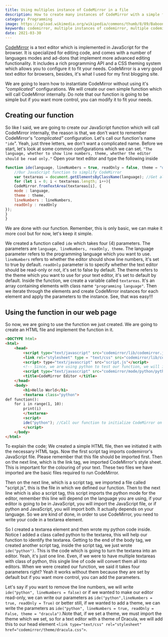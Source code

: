 ```yaml
---
title: Using multiples instance of CodeMirror in a file
description: How to create many instances of CodeMirror with a simple function
category: Programming
image: https://upload.wikimedia.org/wikipedia/commons/thumb/8/89/Baboon.svg/1200px-Baboon.svg.png
keywords: codemirror, multiple instances of codemirror, multiple codemirror
date: 2021-03-30
---
```



[CodeMirror](https://www.codemirror.net) is a text editor which is implemented in JavaScript for the browser. It is specialized for editing code, and comes with a number of languages modes and ad-dons that implement more advanced editing functionality.
It includes a rich programming API and a CSS theming system which allows you to configure it to fit your needs.
CodeMirror is a very good text editor for browsers, besides, it's what I used for my first blogging site.

We are going to learn how to instantiate CodeMirror without using it's _"complicated"_ configurations. We will create our own simple function which will call CodeMirror internally.
Do note that our function is going to be simple but if you want more control, you can modify it to fit your needs. 

## Creating our function
So like I said, we are going to create our JavaScript function which will call CodeMirror internally, the reason is that, we don't want to remember CodeMirror's _"complicated"_ configuration.
Let's call our function's name `"ide`". Yeah, just three letters, we don't want a complicated name. Before we start, let's look at some common configurations which we can set.
`"The language, whether to show line numbers, theme, whether the editor should be read only."` Open your text editor and type the following inside 

```javascript
function ide(language, lineNumbers = true, readOnly = false, theme = "default"){
    //Our JavaScript function to simplify CodeMirror
    var textareas = document.getElementsByClassName(language); //Get all elements having a class name of the language.
    for (let i = 0; i < textareas.length; i++){
    CodeMirror.fromTextArea(textareas[i], {
    mode : language,
    theme : theme,
    lineNumbers : lineNumbers,
    readOnly : readOnly
});
}
}
```
We are done with our function. Remember, this is only basic, we can make it more cool but for now, let's keep it simple.

We created a function called `ide` which takes four (4) parameters. The parameters are `language, lineNumbers, readOnly, theme`. The language parameter refers to the programming language which you want to use.` lineNumbers` refers to whether the editor should show line numbers, it's set to true by default. `readOnly` parameter is to specify whether the text editor should be read-only or not, it's set to false by default. The theme refers to the theme which you want to use for your text editor, it's set to default by default.
Inside the function, we create a variable called `textareas`. It's an array containing elements with class name `"programming language"`. Then we iterate through the elements and create CodeMirror instances for each element and apply the parameters to the instance.
See, that was easy!!! 

## Using the function in our web page

So now, we are going to use the function we just created. We are going to create an HTML file and implement the function in it.

```html
<DOCTYPE html>
<html>
    <head>
        <script type="text/javascript" src="codemirror/lib/codemirror.js"></script>
        <link rel="stylesheet" type = "text/css" src="codemirror/lib/codemirror.css">
        <script> type="text/javascript" src="script.js"</script>
        <!-- Since, we are using python to test our function, we will import it's file -->
        <script type="text/javascript" src="codemirror/mode/python/python.js"></script>
        <title>CodeMirror Editor </title>
    </head>
    <body>
        <h1>Hello World</h1>
        <textarea class="python">
def function():
    for i in range(1, 10):
        print(i)
        </textarea>
        <script>
        ide("python"); //Call our function to initialize CodeMirror on the textarea with class "python"
        </script>
    </body>
</html>
```

 To explain the code; We created a simple HTML file, then we initiated it with the necessary HTML tags. Now the first script tag imports codemirror's JavaScript file. Please remember that this file should be imported first.
Then on the next line, which is the link tag, we imported CodeMirror's style sheet. This is important for the colouring of your text.
These two files we have imported are the basic files required to run CodeMirror.

Then on the next line, which is a script tag, we imported a file called "script.js", this is the file in which we defined our function.
Then to the next line which is also a script tag, this script imports the python mode for the editor, remember this line will depend on the language you are using, if your editor is going to be in JavaScript, you will import the JavaScript file, or if python and JavaScript, you will import both. It actually depends on your language.
So we are kind of done, in order to use CodeMirror, you need to write your code in a textarea element. 

So I created a textarea element and then wrote my python code inside. Notice I added a class called python to the textarea, this will help our function to identify the textarea.
Getting to the end of the body tag, we created another script tag, inside the script tag, we just wrote `ide("python")`. This is the code which is going to turn the textarea into an editor. Yeah, it's just one line. Even, if we were to have multiple textareas with class of python, this single line of code will convert them all into editors. When we were created our function, we said it takes four parameters right? Yeah it works without them because they are set by default but if you want more control, you can add the parameters. 

Let's say if you want to remove the line numbers, we will write `ide("python", lineNumbers = false)` or if we wanted to make our editor read-only, we can write our parameters as `ide("python",lineNumbers = true, readOnly = True)` or better still, if we wanted to add a theme, we can write the parameters as `ide("python", lineNumbers = true, readOnly = False, theme = "dracula")`.Note that, if we set a theme, we must import the theme which we set, so for a text editor with a theme of Dracula, we will add this to our head element `<link type="text/css" rel="stylesheet" href="codemirror/theme/dracula.css">`. 
